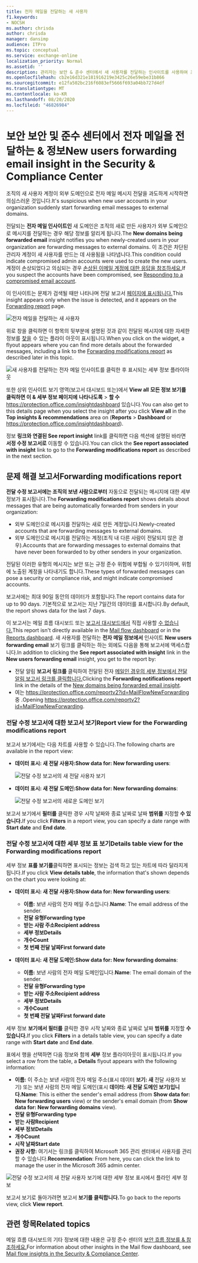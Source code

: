 ```yaml
---
title: 전자 메일을 전달하는 새 사용자
f1.keywords:
- NOCSH
ms.author: chrisda
author: chrisda
manager: dansimp
audience: ITPro
ms.topic: conceptual
ms.service: exchange-online
localization_priority: Normal
ms.assetid: ''
description: 관리자는 보안 & 준수 센터에서 새 사용자를 전달하는 인사이트를 사용하여 조직의 사용자가 새 도메인으로 메시지를 전달하는 시기를 조사하는 방법을 알아볼 수 있습니다.
ms.openlocfilehash: cb2e16d321e181916219e3425c26e59ebe31b866
ms.sourcegitcommit: e12fa502bc216f6083ef5666f693a04bb727d4df
ms.translationtype: MT
ms.contentlocale: ko-KR
ms.lasthandoff: 08/20/2020
ms.locfileid: "46826984"
---
```

# <a name="new-users-forwarding-email-insight-in-the-security--compliance-center"></a><span data-ttu-id="11baa-103">보안 보안 및 준수 센터에서 전자 메일을 전달하는 & 정보</span><span class="sxs-lookup"><span data-stu-id="11baa-103">New users forwarding email insight in the Security & Compliance Center</span></span>

<span data-ttu-id="11baa-104">조직의 새 사용자 계정이 외부 도메인으로 전자 메일 메시지 전달을 과도하게 시작하면 의심스러운 것입니다.</span><span class="sxs-lookup"><span data-stu-id="11baa-104">It's suspicious when new user accounts in your organization suddenly start forwarding email messages to external domains.</span></span>

<span data-ttu-id="11baa-105">전달되는 **전자 메일 인사이트인** 새 도메인은 조직의 새로 만든 사용자가 외부 도메인으로 메시지를 전달하는 경우 해당 정보를 알리게 됩니다.</span><span class="sxs-lookup"><span data-stu-id="11baa-105">The **New domains being forwarded email** insight notifies you when newly-created users in your organization are forwarding messages to external domains.</span></span> <span data-ttu-id="11baa-106">이 조건은 차단된 관리자 계정이 새 사용자를 만드는 데 사용됨을 나타냅니다.</span><span class="sxs-lookup"><span data-stu-id="11baa-106">This condition could indicate compromised admin accounts were used to create the new users.</span></span> <span data-ttu-id="11baa-107">계정이 손상되었다고 의심되는 경우 [손상된 이메일 계정에 대한 응답을 참조하세요.](https://docs.microsoft.com/microsoft-365/security/office-365-security/responding-to-a-compromised-email-account)</span><span class="sxs-lookup"><span data-stu-id="11baa-107">If you suspect the accounts have been compromised, see [Responding to a compromised email account](https://docs.microsoft.com/microsoft-365/security/office-365-security/responding-to-a-compromised-email-account).</span></span>

<span data-ttu-id="11baa-108">이 인사이트는 문제가 검색될 때만 나타나며 전달 보고서 [페이지에 표시됩니다.](view-mail-flow-reports.md#forwarding-report)</span><span class="sxs-lookup"><span data-stu-id="11baa-108">This insight appears only when the issue is detected, and it appears on the [Forwarding report](view-mail-flow-reports.md#forwarding-report) page.</span></span>

![전자 메일을 전달하는 새 사용자](../../media/mfi-new-users-forwarding-email.png)

<span data-ttu-id="11baa-110">위로 창을 클릭하면 이 항목의 뒷부분에 설명된 것과 같이 전달된 메시지에 대한 자세한 정보를 [찾을](#forwarding-modifications-report) 수 있는 플라이 아웃이 표시됩니다.</span><span class="sxs-lookup"><span data-stu-id="11baa-110">When you click on the widget, a flyout appears where you can find more details about the forwarded messages, including a link to the [Forwarding modifications report](#forwarding-modifications-report) as described later in this topic.</span></span>

![새 사용자를 전달하는 전자 메일 인사이트를 클릭한 후 표시되는 세부 정보 플라이아웃](../../media/mfi-new-users-forwarding-email-details.png)

<span data-ttu-id="11baa-112">또한 상위 인사이트 보기 영역(보고서 대시보드 또는)에서 **View all** **모든 정보 보기를 클릭하면 이 & 세부 정보 페이지에** **나타나도록** \> **할 수** <https://protection.office.com/insightdashboard> 있습니다.</span><span class="sxs-lookup"><span data-stu-id="11baa-112">You can also get to this details page when you select the insight after you click **View all** in the **Top insights & recommendations** area on (**Reports** \> **Dashboard** or <https://protection.office.com/insightdashboard>).</span></span>

<span data-ttu-id="11baa-113">정보 **링크와 연결된 See report insight** link를 클릭하면 다음 섹션에 설명된 바라면 **서정 수정 보고서로** 이동할 수 있습니다.</span><span class="sxs-lookup"><span data-stu-id="11baa-113">You can click the **See report associated with insight** link to go to the **Forwarding modifications report** as described in the next section.</span></span>

## <a name="forwarding-modifications-report"></a><span data-ttu-id="11baa-114">문제 해결 보고서</span><span class="sxs-lookup"><span data-stu-id="11baa-114">Forwarding modifications report</span></span>

<span data-ttu-id="11baa-115">**전달 수정 보고서에는 조직의 보낸 사람으로부터** 자동으로 전달되는 메시지에 대한 세부 정보가 표시됩니다.</span><span class="sxs-lookup"><span data-stu-id="11baa-115">The **Forwarding modifications report** shows details about messages that are being automatically forwarded from senders in your organization:</span></span>

- <span data-ttu-id="11baa-116">외부 도메인으로 메시지를 전달하는 새로 만든 계정입니다.</span><span class="sxs-lookup"><span data-stu-id="11baa-116">Newly-created accounts that are forwarding messages to external domains.</span></span>
- <span data-ttu-id="11baa-117">외부 도메인으로 메시지를 전달하는 계정(조직 내 다른 사람이 전달되지 않은 경우).</span><span class="sxs-lookup"><span data-stu-id="11baa-117">Accounts that are forwarding messages to external domains that have never been forwarded to by other senders in your organization.</span></span>

<span data-ttu-id="11baa-118">전달된 이러한 유형의 메시지는 보안 또는 규정 준수 위험에 부합될 수 있기이하며, 위험에 노출된 계정을 나타내기도 합니다.</span><span class="sxs-lookup"><span data-stu-id="11baa-118">These types of forwarded messages can pose a security or compliance risk, and might indicate compromised accounts.</span></span>

<span data-ttu-id="11baa-119">보고서에는 최대 90일 동안의 데이터가 포함됩니다.</span><span class="sxs-lookup"><span data-stu-id="11baa-119">The report contains data for up to 90 days.</span></span> <span data-ttu-id="11baa-120">기본적으로 보고서는 지난 7일간의 데이터를 표시합니다.</span><span class="sxs-lookup"><span data-stu-id="11baa-120">By default, the report shows data for the last 7 days.</span></span>

<span data-ttu-id="11baa-121">이 보고서는 메일 흐름 대시보드 또는 [보고서 대시보드에서](mail-flow-insights-v2.md) 직접 사용할 [수 없습니다.](view-mail-flow-reports.md)</span><span class="sxs-lookup"><span data-stu-id="11baa-121">This report isn't directly available in the [Mail flow dashboard](mail-flow-insights-v2.md) or in the [Reports dashboard](view-mail-flow-reports.md).</span></span> <span data-ttu-id="11baa-122">새 사용자를 전달하는 **전자 메일 정보에서** 인사이트 **New users forwarding email** 보기 링크를 클릭하는 하는 외에도 다음을 통해 보고서에 액세스합니다.</span><span class="sxs-lookup"><span data-stu-id="11baa-122">In addition to clicking the **See report associated with insight** link in the **New users forwarding email** insight, you get to the report by:</span></span>

- <span data-ttu-id="11baa-123">전달 알림 **보고서 링크를** 클릭하여 전달된 전자 [메일인 경우의 세부 정보에서 전달 알림 보고서 링크를 클릭합니다.](mfi-new-domains-being-forwarded-email.md)</span><span class="sxs-lookup"><span data-stu-id="11baa-123">Clicking the **Forwarding notifications report** link in the details of the [New domains being forwarded email insight](mfi-new-domains-being-forwarded-email.md).</span></span>
- <span data-ttu-id="11baa-124">여는 <https://protection.office.com/reportv2?id=MailFlowNewForwarding> 중 .</span><span class="sxs-lookup"><span data-stu-id="11baa-124">Opening <https://protection.office.com/reportv2?id=MailFlowNewForwarding>.</span></span>

### <a name="report-view-for-the-forwarding-modifications-report"></a><span data-ttu-id="11baa-125">전달 수정 보고서에 대한 보고서 보기</span><span class="sxs-lookup"><span data-stu-id="11baa-125">Report view for the Forwarding modifications report</span></span>

<span data-ttu-id="11baa-126">보고서 보기에서는 다음 차트를 사용할 수 있습니다.</span><span class="sxs-lookup"><span data-stu-id="11baa-126">The following charts are available in the report view:</span></span>

- <span data-ttu-id="11baa-127">**데이터 표시: 새 전달 사용자:**</span><span class="sxs-lookup"><span data-stu-id="11baa-127">**Show data for: New forwarding users**:</span></span>

  ![전달 수정 보고서의 새 전달 사용자 보기](../../media/forwarding-modifications-report-new-forwarding-users.png)

- <span data-ttu-id="11baa-129">**데이터 표시: 새 전달 도메인:**</span><span class="sxs-lookup"><span data-stu-id="11baa-129">**Show data for: New forwarding domains**:</span></span>

  ![전달 수정 보고서의 새로운 도메인 보기](../../media/forwarding-modifications-report-new-forwarded-domains.png)

<span data-ttu-id="11baa-131">보고서 보기에서 **필터를** 클릭한 경우 시작 날짜와 종료 날짜로 날짜 **범위를** 지정할 **수 있습니다.**</span><span class="sxs-lookup"><span data-stu-id="11baa-131">If you click **Filters** in a report view, you can specify a date range with **Start date** and **End date**.</span></span>

### <a name="details-table-view-for-the-forwarding-modifications-report"></a><span data-ttu-id="11baa-132">전달 수정 보고서에 대한 세부 정보 표 보기</span><span class="sxs-lookup"><span data-stu-id="11baa-132">Details table view for the Forwarding modifications report</span></span>

<span data-ttu-id="11baa-133">세부 정보 **표를 보기를**클릭하면 표시되는 정보는 검색 하고 있는 차트에 따라 달라지게 됩니다.</span><span class="sxs-lookup"><span data-stu-id="11baa-133">If you click **View details table**, the information that's shown depends on the chart you were looking at:</span></span>

- <span data-ttu-id="11baa-134">**데이터 표시: 새 전달 사용자:**</span><span class="sxs-lookup"><span data-stu-id="11baa-134">**Show data for: New forwarding users**:</span></span>

  - <span data-ttu-id="11baa-135">**이름:** 보낸 사람의 전자 메일 주소입니다.</span><span class="sxs-lookup"><span data-stu-id="11baa-135">**Name**: The email address of the sender.</span></span>
  - <span data-ttu-id="11baa-136">**전달 유형**</span><span class="sxs-lookup"><span data-stu-id="11baa-136">**Forwarding type**</span></span>
  - <span data-ttu-id="11baa-137">**받는 사람 주소**</span><span class="sxs-lookup"><span data-stu-id="11baa-137">**Recipient address**</span></span>
  - <span data-ttu-id="11baa-138">**세부 정보**</span><span class="sxs-lookup"><span data-stu-id="11baa-138">**Details**</span></span>
  - <span data-ttu-id="11baa-139">**개수**</span><span class="sxs-lookup"><span data-stu-id="11baa-139">**Count**</span></span>
  - <span data-ttu-id="11baa-140">**첫 번째 전달 날짜**</span><span class="sxs-lookup"><span data-stu-id="11baa-140">**First forward date**</span></span>

- <span data-ttu-id="11baa-141">**데이터 표시: 새 전달 도메인:**</span><span class="sxs-lookup"><span data-stu-id="11baa-141">**Show data for: New forwarding domains**:</span></span>

  - <span data-ttu-id="11baa-142">**이름:** 보낸 사람의 전자 메일 도메인입니다.</span><span class="sxs-lookup"><span data-stu-id="11baa-142">**Name**: The email domain of the sender.</span></span>
  - <span data-ttu-id="11baa-143">**전달 유형**</span><span class="sxs-lookup"><span data-stu-id="11baa-143">**Forwarding type**</span></span>
  - <span data-ttu-id="11baa-144">**받는 사람 주소**</span><span class="sxs-lookup"><span data-stu-id="11baa-144">**Recipient address**</span></span>
  - <span data-ttu-id="11baa-145">**세부 정보**</span><span class="sxs-lookup"><span data-stu-id="11baa-145">**Details**</span></span>
  - <span data-ttu-id="11baa-146">**개수**</span><span class="sxs-lookup"><span data-stu-id="11baa-146">**Count**</span></span>
  - <span data-ttu-id="11baa-147">**첫 번째 전달 날짜**</span><span class="sxs-lookup"><span data-stu-id="11baa-147">**First forward date**</span></span>

<span data-ttu-id="11baa-148">세부 정보 **보기에서 필터를** 클릭한 경우 시작 날짜와 종료 날짜로 날짜 **범위를** 지정할 **수 있습니다.**</span><span class="sxs-lookup"><span data-stu-id="11baa-148">If you click **Filters** in a details table view, you can specify a date range with **Start date** and **End date**.</span></span>

<span data-ttu-id="11baa-149">표에서 행을 선택하면 다음 정보와 함께 **세부** 정보 플라이아웃이 표시됩니다.</span><span class="sxs-lookup"><span data-stu-id="11baa-149">If you select a row from the table, a **Details** flyout appears with the following information:</span></span>

- <span data-ttu-id="11baa-150">**이름:** 이 주소는 보낸 사람의 전자 메일 주소(표시 데이터 **보기: 새** 전달 사용자 보기) 또는 보낸 사람의 전자 메일 도메인(표시 **데이터: 새 전달 도메인 보기)입니다.**</span><span class="sxs-lookup"><span data-stu-id="11baa-150">**Name**: This is either the sender's email address (from **Show data for: New forwarding users** view) or the sender's email domain (from **Show data for: New forwarding domains** view).</span></span>
- <span data-ttu-id="11baa-151">**전달 유형**</span><span class="sxs-lookup"><span data-stu-id="11baa-151">**Forwarding type**</span></span>
- <span data-ttu-id="11baa-152">**받는 사람**</span><span class="sxs-lookup"><span data-stu-id="11baa-152">**Recipient**</span></span>
- <span data-ttu-id="11baa-153">**세부 정보**</span><span class="sxs-lookup"><span data-stu-id="11baa-153">**Details**</span></span>
- <span data-ttu-id="11baa-154">**개수**</span><span class="sxs-lookup"><span data-stu-id="11baa-154">**Count**</span></span>
- <span data-ttu-id="11baa-155">**시작 날짜**</span><span class="sxs-lookup"><span data-stu-id="11baa-155">**Start date**</span></span>
- <span data-ttu-id="11baa-156">**권장 사항:** 여기서는 링크를 클릭하여 Microsoft 365 관리 센터에서 사용자를 관리할 수 있습니다.</span><span class="sxs-lookup"><span data-stu-id="11baa-156">**Recommendation**: From here, you can click the link to manage the user in the Microsoft 365 admin center.</span></span>

![전달 수정 보고서의 새 전달 사용자 보기에 대한 세부 정보 표시에서 플라인 세부 정보](../../media/mfi-forwarding-modifications-report-new-forwarding-users-view-details-table-details.png)

<span data-ttu-id="11baa-158">보고서 보기로 돌아가려면 보고서 **보기를 클릭합니다.**</span><span class="sxs-lookup"><span data-stu-id="11baa-158">To go back to the reports view, click **View report**.</span></span>

## <a name="related-topics"></a><span data-ttu-id="11baa-159">관련 항목</span><span class="sxs-lookup"><span data-stu-id="11baa-159">Related topics</span></span>

<span data-ttu-id="11baa-160">메일 흐름 대시보드의 기타 정보에 대한 내용은 규정 준수 센터의 [보안 흐름 정보를 & 참조하세요.](mail-flow-insights-v2.md)</span><span class="sxs-lookup"><span data-stu-id="11baa-160">For information about other insights in the Mail flow dashboard, see [Mail flow insights in the Security & Compliance Center](mail-flow-insights-v2.md).</span></span>
